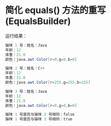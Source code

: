 # 简化 equals() 方法的重写(EqualsBuilder)

运行结果：

```java
猫咪 1 号：姓名：Java
年龄：12
体重：21.0
颜色：java.awt.Color[r=0,g=0,b=0]

猫咪 2 号：姓名：C++
年龄：12
体重：21.0
颜色：java.awt.Color[r=255,g=255,b=255]

猫咪 3 号：姓名：Java
年龄：12
体重：21.0
颜色：java.awt.Color[r=0,g=0,b=0]

猫咪 1 号是否与猫咪 2 号相同：false
猫咪 1 号是否与猫咪 3 号相同：true
```
